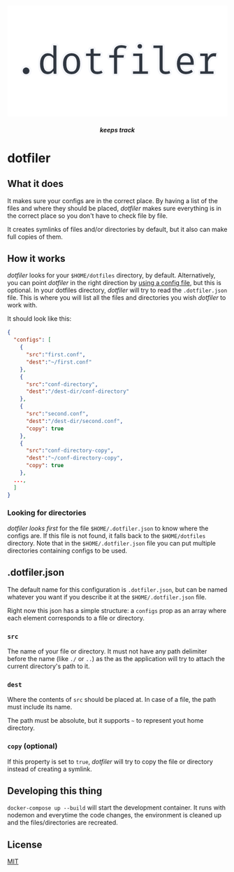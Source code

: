 <div align="center">
  <img src="dotfiler-logo.png">
  <h5>keeps track</h5>
</div>

# dotfiler

## What it does

It makes sure your configs are in the correct place. By having a list of the files and where they should be placed, _dotfiler_ makes sure everything is in the correct place so you don't have to check file by file.

It creates symlinks of files and/or directories by default, but it also can make full copies of them.

## How it works

_dotfiler_ looks for your `$HOME/dotfiles` directory, by default. Alternatively, you can point _dotfiler_ in the right direction by [using a config file](#looking-for-directories), but this is optional.
In your dotfiles directory, _dotfiler_ will try to read the `.dotfiler.json` file. This is where you will list all the files and directories you wish _dotfiler_ to work with.

It should look like this:

```json
{
  "configs": [
    {
      "src":"first.conf",
      "dest":"~/first.conf"
    },
    {
      "src":"conf-directory",
      "dest":"/dest-dir/conf-directory"
    },
    {
      "src":"second.conf",
      "dest":"/dest-dir/second.conf",
      "copy": true
    },
    {
      "src":"conf-directory-copy",
      "dest":"~/conf-directory-copy",
      "copy": true
    },
  ...,
  ]
}
```

### Looking for directories

_dotfiler_ *looks first* for the file `$HOME/.dotfiler.json` to know where the configs are. If this file is not found, it falls back to the `$HOME/dotfiles` directory. Note that in the `$HOME/.dotfiler.json` file you can put multiple directories containing configs to be used.

## .dotfiler.json

The default name for this configuration is `.dotfiler.json`, but can be named whatever you want if you describe it at the `$HOME/.dotfiler.json` file.

Right now this json has a simple structure: a `configs` prop as an array where each element corresponds to a file or directory.

### `src`

The name of your file or directory. It must not have any path delimiter before the name (like `./` or `..`) as the as the application will try to attach the current directory's path to it.

### `dest`

Where the contents of `src` should be placed at. In case of a file, the path must include its name.

The path must be absolute, but it supports `~` to represent yout home directory.

### `copy` (optional)

If this property is set to `true`, _dotfiler_ will try to copy the file or directory instead of creating a symlink.

## Developing this thing

`docker-compose up --build` will start the development container. It runs with nodemon and everytime the code changes, the environment is cleaned up and the files/directories are recreated.

## License
[MIT](LICENSE)

